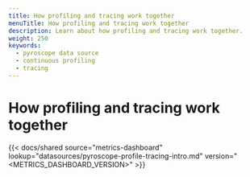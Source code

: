 ```yaml
---
title: How profiling and tracing work together
menuTitle: How profiling and tracing work together
description: Learn about how profiling and tracing work together.
weight: 250
keywords:
  - pyroscope data source
  - continuous profiling
  - tracing
---
```


# How profiling and tracing work together

[//]: # 'Shared content for Trace to profiles in the Pyroscope data source'

{{< docs/shared source="metrics-dashboard" lookup="datasources/pyroscope-profile-tracing-intro.md" version="<METRICS_DASHBOARD_VERSION>" >}}
